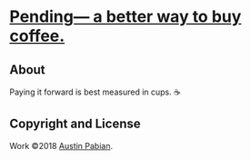 # [Pending— a better way to buy coffee.](https://pending.coffee/)

## About

Paying it forward is best measured in cups. :coffee:

## Copyright and License

Work &copy;2018 [Austin Pabian](https://austinpabian.design).